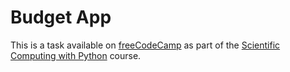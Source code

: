 # Budget App

This is a task available on [freeCodeCamp](https://www.freecodecamp.org/) as part of the [Scientific Computing with Python](https://www.freecodecamp.org/learn/scientific-computing-with-python) course.